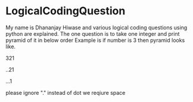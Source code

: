 # LogicalCodingQuestion
My name is Dhananjay Hiwase and various logical coding questions using python are explained.
The one question is to take one integer and print pyramid of it in below order
Example is if number is 3 then pyramid looks like.

321

..21

...1

please ignore "." instead of dot we reqiure space


